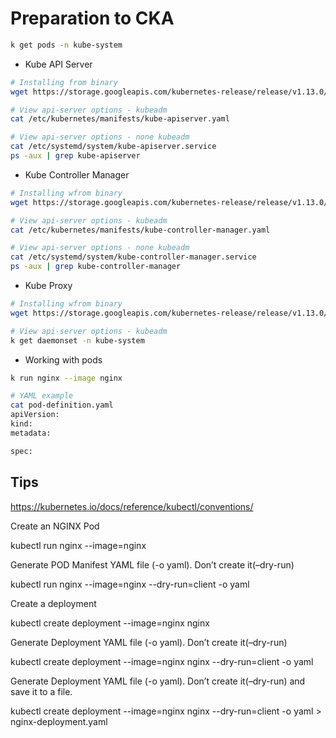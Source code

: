 # Preparation to CKA

```bash
k get pods -n kube-system
```

- Kube API Server
```bash
# Installing from binary
wget https://storage.googleapis.com/kubernetes-release/release/v1.13.0/bin/linux/amd64/kube-apiserver

# View api-server options - kubeadm
cat /etc/kubernetes/manifests/kube-apiserver.yaml

# View api-server options - none kubeadm
cat /etc/systemd/system/kube-apiserver.service
ps -aux | grep kube-apiserver
```

- Kube Controller Manager
```bash
# Installing wfrom binary
wget https://storage.googleapis.com/kubernetes-release/release/v1.13.0/bin/linux/amd64/kube-controller-manager

# View api-server options - kubeadm
cat /etc/kubernetes/manifests/kube-controller-manager.yaml

# View api-server options - none kubeadm
cat /etc/systemd/system/kube-controller-manager.service
ps -aux | grep kube-controller-manager
```

- Kube Proxy
```bash
# Installing wfrom binary
wget https://storage.googleapis.com/kubernetes-release/release/v1.13.0/bin/linux/amd64/kube-proxy

# View api-server options - kubeadm
k get daemonset -n kube-system
```

- Working with pods
```bash
k run nginx --image nginx

# YAML example
cat pod-definition.yaml
apiVersion:
kind:
metadata:

spec:
```

## Tips

https://kubernetes.io/docs/reference/kubectl/conventions/

Create an NGINX Pod

kubectl run nginx --image=nginx

Generate POD Manifest YAML file (-o yaml). Don’t create it(–dry-run)

kubectl run nginx --image=nginx --dry-run=client -o yaml

Create a deployment

kubectl create deployment --image=nginx nginx

Generate Deployment YAML file (-o yaml). Don’t create it(–dry-run)

kubectl create deployment --image=nginx nginx --dry-run=client -o yaml

Generate Deployment YAML file (-o yaml). Don’t create it(–dry-run) and save it to a file.

kubectl create deployment --image=nginx nginx --dry-run=client -o yaml > nginx-deployment.yaml
